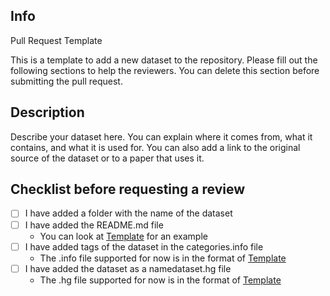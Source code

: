 ## Info
Pull Request Template

This is a template to add a new dataset to the repository. Please fill out the following sections to help the reviewers.
You can delete this section before submitting the pull request.

## Description

Describe your dataset here. You can explain where it comes from, what it contains, and what it is used for.
You can also add a link to the original source of the dataset or to a paper that uses it.

## Checklist before requesting a review

- [ ] I have added a folder with the name of the dataset
- [ ] I have added the README.md file
  - You can look at [Template](https://github.com/HypergraphRepository/datasets/blob/main/template/README.md) for an example
- [ ] I have added tags of the dataset in the categories.info file
  - The .info file supported for now is in the format of [Template](https://github.com/HypergraphRepository/datasets/blob/main/template/categories.info)
- [ ] I have added the dataset as a namedataset.hg file
  - The .hg file supported for now is in the format of [Template](https://github.com/HypergraphRepository/datasets/blob/main/template/template.hg)
